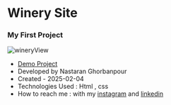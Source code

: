 # Winery Site
### My First Project

![wineryView](https://github.com/user-attachments/assets/de3ad456-e58d-4156-ab83-afc2ad418510)
 
- [Demo Project](https://nastaranghorbanpour.github.io/MyFirstProject/)
- Developed by Nastaran Ghorbanpour
- Created - 2025-02-04
- Technologies Used : Html , css 
- How to reach me : with my 
[instagram](https://www.instagram.com/nestacode.lab/) and 
[linkedin](https://www.linkedin.com/in/nastaran-ghorbanpour-027a7b349/)
